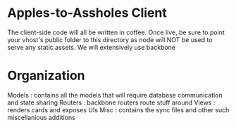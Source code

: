 Apples-to-Assholes Client
=
The client-side code will all be written in coffee. Once live, be sure to point your vhost's public folder
to this directory as node will NOT be used to serve any static assets. We will extensively use backbone

Organization
=
Models : contains all the models that will require database communication and state sharing
Routers : backbone routers route stuff around
Views : renders cards and exposes UIs
Misc : contains the sync files and other such miscellanious additions
